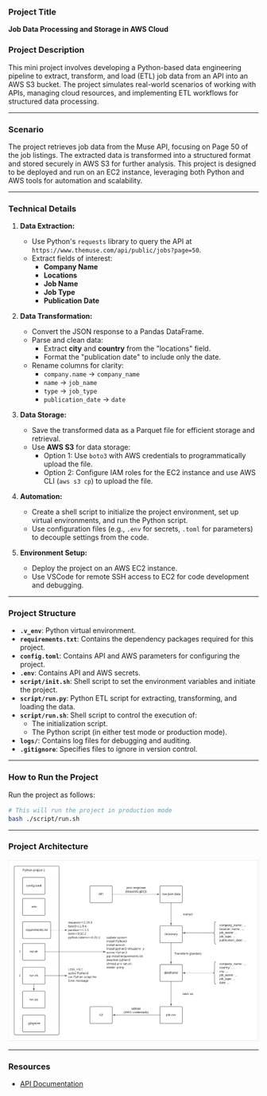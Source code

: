 ### **Project Title**  
**Job Data Processing and Storage in AWS Cloud**

### **Project Description**  
This mini project involves developing a Python-based data engineering pipeline to extract, transform, and load (ETL) job data from an API into an AWS S3 bucket. The project simulates real-world scenarios of working with APIs, managing cloud resources, and implementing ETL workflows for structured data processing.  

---

### **Scenario**  
The project retrieves job data from the Muse API, focusing on Page 50 of the job listings. The extracted data is transformed into a structured format and stored securely in AWS S3 for further analysis. This project is designed to be deployed and run on an EC2 instance, leveraging both Python and AWS tools for automation and scalability.

---

### **Technical Details**  
1. **Data Extraction:**  
   - Use Python's `requests` library to query the API at `https://www.themuse.com/api/public/jobs?page=50`.  
   - Extract fields of interest:  
     - **Company Name**  
     - **Locations**  
     - **Job Name**  
     - **Job Type**  
     - **Publication Date**  

2. **Data Transformation:**  
   - Convert the JSON response to a Pandas DataFrame.  
   - Parse and clean data:  
     - Extract **city** and **country** from the "locations" field.  
     - Format the "publication date" to include only the date.  
   - Rename columns for clarity:  
     - `company.name` → `company_name`  
     - `name` → `job_name`  
     - `type` → `job_type`  
     - `publication_date` → `date`  

3. **Data Storage:**  
   - Save the transformed data as a Parquet file for efficient storage and retrieval.  
   - Use **AWS S3** for data storage:  
     - Option 1: Use `boto3` with AWS credentials to programmatically upload the file.  
     - Option 2: Configure IAM roles for the EC2 instance and use AWS CLI (`aws s3 cp`) to upload the file.  

4. **Automation:**  
   - Create a shell script to initialize the project environment, set up virtual environments, and run the Python script.  
   - Use configuration files (e.g., `.env` for secrets, `.toml` for parameters) to decouple settings from the code.  

5. **Environment Setup:**  
   - Deploy the project on an AWS EC2 instance.  
   - Use VSCode for remote SSH access to EC2 for code development and debugging.

---

### **Project Structure**  
- **`.v_env`**: Python virtual environment.  
- **`requirements.txt`**: Contains the dependency packages required for this project.  
- **`config.toml`**: Contains API and AWS parameters for configuring the project.  
- **`.env`**: Contains API and AWS secrets.  
- **`script/init.sh`**: Shell script to set the environment variables and initiate the project.  
- **`script/run.py`**: Python ETL script for extracting, transforming, and loading the data.  
- **`script/run.sh`**: Shell script to control the execution of:  
   - The initialization script.  
   - The Python script (in either test mode or production mode).  
- **`logs/`**: Contains log files for debugging and auditing.  
- **`.gitignore`**: Specifies files to ignore in version control.

---

### **How to Run the Project**  
Run the project as follows:  

```bash
# This will run the project in production mode
bash ./script/run.sh
```

---

### **Project Architecture**  
![ProjectArchitecture](./docs/project_jobs.png)

---

### **Resources**  
- [API Documentation](https://muse.ai/api#flow)
